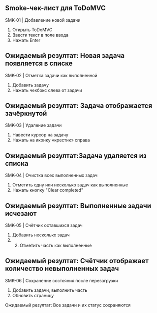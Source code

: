 
## Smoke-чек-лист для ToDoMVC


SMK-01 | Добавление новой задачи 
1. Открыть ToDoMVC
2. Ввести текст в поле ввода
3. Нажать Enter

Ожидаемый резултат: Новая задача появляется в списке
---



SMK-02 | Отметка задачи как выполненной 
1. Добавить задачу
2. Нажать чекбокс слева от задачи
   
Ожидаемый резултат: Задача отображается зачёркнутой
---
SMK-03 | Удаление задачи 
1. Навести курсор на задачу
2. Нажать на иконку «крестик» справа
   
Ожидаемый резултат:Задача удаляется из списка
---
SMK-04 | Очистка всех выполненных задач 
1. Отметить одну или несколько задач как выполненные
2. Нажать кнопку "Clear completed"
   
Ожидаемый резултат: Выполненные задачи исчезают
---
SMK-05 | Счётчик оставшихся задач 
1. Добавить несколько задач
2. 2. Отметить часть как выполненные
      
Ожидаемый резултат: Счётчик отображает количество невыполненных задач
---
SMK-06 | Сохранение состояния после перезагрузки 
1. Добавить задачи, выполнить часть
2. Обновить страницу
   
Ожидаемый резултат: Все задачи и их статус сохраняются
